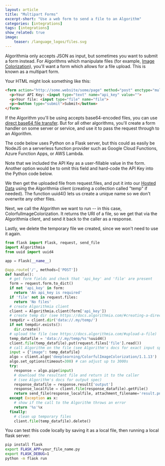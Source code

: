 ```yaml
---
layout: article
title: "Multipart Forms"
excerpt-short: "Use a web form to send a file to an Algorithm"
categories: [integrations]
tags: [integrations]
show_related: true
image:
    teaser: /language_logos/files.svg
---
```


Algorithmia only accepts JSON as input, but sometimes you want to submit a form instead. For Algorithms which manipulate files (for example, [Image Colorization](https://algorithmia.com/algorithms/deeplearning/ColorfulImageColorization)), you'll want a form which allows for a file upload. This is known as a multipart form. 

Your HTML might look something like this:

```html
<form action="http://some.website/some/page" method="post" enctype="multipart/form-data">
  <p>Your API Key: <input type="text" name="api_key" value="">
  <p>Your file: <input type="file" name="file">
  <p><button type="submit">Submit</button>
</form>
```

If the Algorithm you'll be using accepts base64-encoded files, you can use [direct base64 file transfer](./base64_files). But for all other algorithms, you'll create a form handler on some server or service, and use it to pass the request through to an Algorithm.

The code below uses Python on a Flask server, but this could as easily be NodeJS on a serverless function provider such as Google Cloud Functions, Azure Function Apps, or AWS Lambda.

Note that we included the API Key as a user-fillable value in the form. Another option would be to omit this field and hard-code the API Key into the Python code below.

We then get the uploaded file from request.files, and put it into our [Hosted Data]({{site.baseurl}}/data/) using the Algorithmia client (creating a collection called "temp" if needed). The function uuid4() lets us create a unique name so we don't overwrite any other files. 

Next, we call the Algorithm we want to run -- in this case, ColorfulImageColorization. It returns the URI of a file, so we get that via the Algorithmia client, and send it back to the caller as a response.

Lastly, we delete the temporary file we created, since we won't need to use it again.

```python
from flask import Flask, request, send_file
import Algorithmia
from uuid import uuid4

app = Flask(__name__)

@app.route('/', methods=['POST'])
def handle():
  # get form fields and check that 'api_key' and 'file' are present
  form = request.form.to_dict()
  if not 'api_key' in form:
    return 'An api_key is required'
  if 'file' not in request.files:
    return 'No files'
  # create Algorithmia client
  client = Algorithmia.client(form['api_key'])
  # create temp dir (see https://docs.algorithmia.com/#creating-a-directory)
  tempdir = client.dir('data://.my/temp/')
  if not tempdir.exists():
    dir.create()
  # upload the file (see https://docs.algorithmia.com/#upload-a-file)
  temp_datafile = 'data://.my/temp/%s'%uuid4()
  client.file(temp_datafile).put(request.files['file'].read())
  # call Algorithm on the file (see Algorithm's docs for exact input spec)
  input = {"image": temp_datafile}
  algo = client.algo('deeplearning/ColorfulImageColorization/1.1.13')
  algo.set_options(timeout=300) # can adjust up to 3000s
  try:
    response = algo.pipe(input)
    # download the resultant file and return it to the caller
    # (see Algorithm's docs for output spec)
    response_datafile = response.result['output']
    response_localfile = client.file(response_datafile).getFile()
    return send_file(response_localfile, attachment_filename='result.png')
  except Exception as x:
    # show if the call to the Algorithm throws an error
    return '%s'%x
  finally:
    # clean up temporary files
    client.file(temp_datafile).delete()
```

You can test this code locally by saving it as a local file, then running a local flask server:

```bash
pip install flask
export FLASK_APP=your_file_name.py
export FLASK_DEBUG=1
python -m flask run
```
